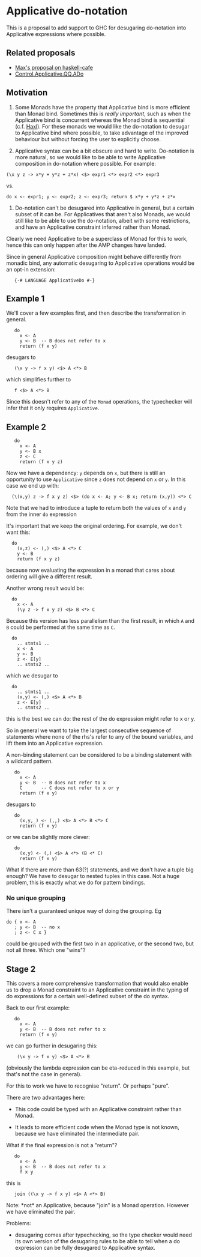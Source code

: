 # Applicative do-notation



This is a proposal to add support to GHC for desugaring do-notation into Applicative expressions where possible.


## Related proposals


- [
  Max's proposal on haskell-cafe](http://www.haskell.org/pipermail/haskell-cafe/2011-September/095153.html)
- [
  Control.Applicative.QQ.ADo](http://hackage.haskell.org/package/applicative-quoters-0.1.0.7/docs/Control-Applicative-QQ-ADo.html)

## Motivation


1. Some Monads have the property that Applicative bind is more
  efficient than Monad bind.  Sometimes this is *really
  important*, such as when the Applicative bind is 
  concurrent whereas the Monad bind is sequential (c.f. [
  Haxl](https://github.com/facebook/Haxl)).  For
  these monads we would like the do-notation to desugar to
  Applicative bind where possible, to take advantage of the improved
  behaviour but without forcing the user to explicitly choose.

1. Applicative syntax can be a bit obscure and hard to write.
  Do-notation is more natural, so we would like to be able to write
  Applicative composition in do-notation where possible.  For example:

  ```wiki
  (\x y z -> x*y + y*z + z*x) <$> expr1 <*> expr2 <*> expr3
  ```

  vs.

  ```wiki
  do x <- expr1; y <- expr2; z <- expr3; return $ x*y + y*z + z*x
  ```

1. Do-notation can't be desugared into Applicative in general, but a certain
  subset of it can be.  For Applicatives that aren't also Monads, we would still like to
  be able to use the do-notation, albeit with some restrictions,
  and have an Applicative constraint inferred rather than Monad.


Clearly we need Applicative to be a superclass of Monad for this to
work, hence this can only happen after the AMP changes have landed.



Since in general Applicative composition might behave differently from monadic bind, any automatic desugaring to Applicative operations would be an opt-in extension:


```wiki
   {-# LANGUAGE ApplicativeDo #-}
```

## Example 1



We'll cover a few examples first, and then describe the transformation in general.


```wiki
   do
     x <- A
     y <- B  -- B does not refer to x
     return (f x y)
```


desugars to


```wiki
   (\x y -> f x y) <$> A <*> B
```


which simplifies further to 


```wiki
   f <$> A <*> B
```


Since this doesn't refer to any of the `Monad` operations, the typechecker will infer that it only requires `Applicative`. 


## Example 2


```wiki
   do
     x <- A
     y <- B x
     z <- C
     return (f x y z)
```


Now we have a dependency: `y` depends on `x`, but there is still an opportunity to use `Applicative` since `z` does not depend on `x` or `y`.  In this case we end up with:


```wiki
  (\(x,y) z -> f x y z) <$> (do x <- A; y <- B x; return (x,y)) <*> C
```


Note that we had to introduce a tuple to return both the values of `x` and `y` from the inner `do` expression



It's important that we keep the original ordering.  For example, we don't want this:


```wiki
  do 
    (x,z) <- (,) <$> A <*> C
    y <- B
    return (f x y z)
```


because now evaluating the expression in a monad that cares about ordering will give a different result.



Another wrong result would be:


```wiki
  do
    x <- A
    (\y z -> f x y z) <$> B <*> C
```


Because this version has less parallelism than the first result, in which `A` and `B` could be performed at the same time as `C`.


```wiki
  do
    .. stmts1 ..
    x <- A
    y <- B
    z <- E[y]
    .. stmts2 ..
```


which we desugar to


```wiki
  do
    .. stmts1 ..
    (x,y) <- (,) <$> A <*> B
    z <- E[y]
    .. stmts2 ..
```


this is the best we can do: the rest of the do expression might refer
to x or y.



So in general we want to take the largest consecutive sequence of
statements where none of the rhs's refer to any of the bound
variables, and lift them into an Applicative expression.



A non-binding statement can be considered to be a binding statement
with a wildcard pattern.


```wiki
   do
     x <- A
     y <- B  -- B does not refer to x
     C       -- C does not refer to x or y
     return (f x y)
```


desugars to


```wiki
   do
     (x,y,_) <- (,,) <$> A <*> B <*> C
     return (f x y)
```


or we can be slightly more clever:


```wiki
   do
     (x,y) <- (,) <$> A <*> (B <* C)
     return (f x y)
```


What if there are more than 63(?) statements, and we don't have a
tuple big enough?  We have to desugar to nested tuples in this case.
Not a huge problem, this is exactly what we do for pattern bindings.


### No unique grouping



There isn't a guaranteed unique way of doing the grouping. Eg


```wiki
do { x <- A
   ; y <- B  -- no x
   ; z <- C x }
```


could be grouped with the first two in an applicative, or the second two, but not all three. Which one "wins"?


## Stage 2



This covers a more comprehensive transformation that would also enable
us to drop a Monad constraint to an Applicative constraint in the
typing of do expressions for a certain well-defined subset of the do
syntax.



Back to our first example:


```wiki
   do
     x <- A
     y <- B  -- B does not refer to x
     return (f x y)
```


we can go further in desugaring this:


```wiki
    (\x y -> f x y) <$> A <*> B
```


(obviously the lambda expression can be eta-reduced in this example,
but that's not the case in general).



For this to work we have to recognise "return".  Or perhaps "pure".



There are two advantages here:


- This code could be typed with an Applicative constraint rather than
  Monad.

- It leads to more efficient code when the Monad type is not known,
  because we have eliminated the intermediate pair.


What if the final expression is not a "return"?


```wiki
   do
     x <- A
     y <- B  -- B does not refer to x
     f x y
```


this is


```wiki
   join ((\x y -> f x y) <$> A <*> B)
```


Note: \*not\* an Applicative, because "join" is a Monad operation.
However we have eliminated the pair.



Problems:


- desugaring comes after typechecking, so the type checker would need
  its own version of the desugaring rules to be able to tell when a
  do expression can be fully desugared to Applicative syntax.
